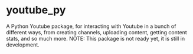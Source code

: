 # youtube_py

A Python Youtube package, for interacting with Youtube in a bunch of different ways, from creating channels, uploading content, getting content stats, and so much more. NOTE: This package is not ready yet, it is still in development.
